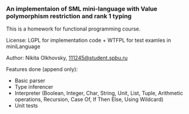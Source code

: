 ### An implementaion of SML mini-language with Value polymorphism restriction and rank 1 typing

This is a homework for functional programming course.

License: LGPL for implementation code + WTFPL for test examles in miniLanguage

Author: Nikita Olkhovsky, 111245@student.spbu.ru

Features done (append only):

- Basic parser
- Type inferencer
- Interpreter
(Boolean, Integer, Char, String, Unit, List, Tuple,
Arithmetic operations, Recursion, Case Of, If Then Else, Using Wildcard)
- Unit tests